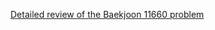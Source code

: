 [Detailed review of the Baekjoon 11660 problem](https://choicube84.github.io/study/2023/08/16/baekjoon_11660.html)